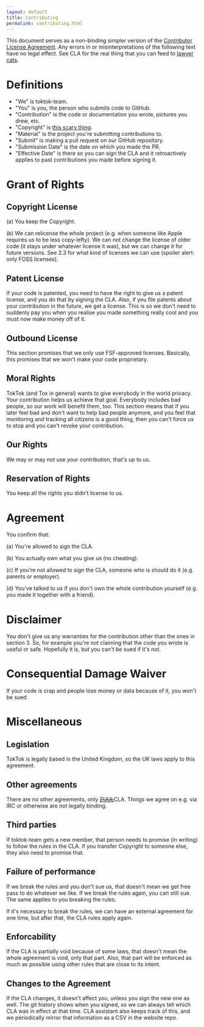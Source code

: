 ```yaml
---
layout: default
title: Contributing
permalink: contributing.html
---
```


This document serves as a non-binding simpler version of the [Contributor
License Agreement](cla.html). Any errors in or misinterpretations of the
following text have no legal effect. See CLA for the real thing that you can
feed to [lawyer cats](static/img/lawyer-cat.jpg).

# Definitions

-   "We" is toktok-team.
-   "You" is you, the person who submits code to GitHub.
-   "Contribution" is the code or documentation you wrote, pictures you drew,
    etc.
-   "Copyright" is [this scary
    thing](https://en.wikipedia.org/wiki/Copyright).
-   "Material" is the project you're submitting contributions to.
-   "Submit" is making a pull request on our GitHub repository.
-   "Submission Date" is the date on which you made the PR.
-   "Effective Date" is there so you can sign the CLA and it retroactively
    applies to past contributions you made before signing it.

# Grant of Rights

## Copyright License

(a) You keep the Copyright.

(b) We can relicense the whole project (e.g. when someone like Apple requires
us to be less copy-lefty). We can not change the license of older code (it
stays under whatever license it was), but we can change it for future
versions. See 2.3 for what kind of licenses we can use (spoiler alert: only
FOSS licenses).

## Patent License

If your code is patented, you need to have the right to give us a patent
license, and you do that by signing the CLA. Also, if you file patents about
your contribution in the future, we get a license. This is so we don't need to
suddenly pay you when you realise you made something really cool and you must
now make money off of it.

## Outbound License

This section promises that we only use FSF-approved licenses. Basically, this
promises that we won't make your code proprietary.

## Moral Rights

TokTok (and Tox in general) wants to give everybody in the world privacy. Your
contribution helps us achieve that goal. Everybody includes bad people, so our
work will benefit them, too. This section means that if you later feel bad and
don't want to help bad people anymore, and you feel that monitoring and
tracking all citizens is a good thing, then you can't force us to stop and you
can't revoke your contribution.

## Our Rights

We may or may not use your contribution, that's up to us.

## Reservation of Rights

You keep all the rights you didn't license to us.

# Agreement

You confirm that:

(a) You're allowed to sign the CLA.

(b) You actually own what you give us (no cheating).

(c) If you're not allowed to sign the CLA, someone who is should do it (e.g.
parents or employer).

(d) You've talked to us if you don't own the whole contribution yourself (e.g.
you made it together with a friend).

# Disclaimer

You don't give us any warranties for the contribution other than the ones in
section 3. So, for example you're not claiming that the code you wrote is
useful or safe. Hopefully it is, but you can't be sued if it's not.

# Consequential Damage Waiver

If your code is crap and people lose money or data because of it, you won't be
sued.

# Miscellaneous

## Legislation

TokTok is legally based in the United Kingdom, so the UK laws apply to this
agreement.

## Other agreements

There are no other agreements, only ~~[ZUUL](static/img/zuul.jpg)~~CLA.  Things we
agree on e.g. via IRC or otherwise are not legally binding.

## Third parties

If toktok-team gets a new member, that person needs to promise (in writing) to
follow the rules in the CLA. If you transfer Copyright to someone else, they
also need to promise that.

## Failure of performance

If we break the rules and you don't sue us, that doesn't mean we get free pass
to do whatever we like. If we break the rules again, you can still sue. The
same applies to you breaking the rules.

If it's necessary to break the rules, we can have an external agreement for
one time, but after that, the CLA rules apply again.

## Enforcability

If the CLA is partially void because of some laws, that doesn't mean the whole
agreement is void, only that part. Also, that part will be enforced as much as
possible using other rules that are close to its intent.

## Changes to the Agreement

If the CLA changes, it doesn't affect you, unless you sign the new one as well.
The git history shows when you signed, so we can always tell which CLA was in
effect at that time. CLA assistant also keeps track of this, and we
periodically mirror that information as a CSV in the website repo.

